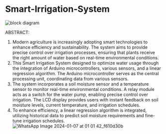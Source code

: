 # Smart-Irrigation-System

![block diagram](https://github.com/Mouli9625/Smart-Irrigation-System/assets/146831549/516835c1-73b0-44f5-80aa-c263dac448f2)


ABSTRACT:

1) Modern agriculture is increasingly adopting smart technologies to enhance efficiency and
sustainability. The system aims to provide precise control over irrigation processes, ensuring that
plants receive the right amount of water based on real-time environmental conditions.
2) This Smart Irrigation System designed to optimize water usage through the integration of Arduino
microcontrollers, various sensors, and a linear regression algorithm. The Arduino microcontroller
serves as the central processing unit, coordinating data from various sensors.
3) The system incorporates a soil moisture sensor and a temperature sensor to monitor real-time
environmental conditions. A relay module acts as a switch for the water pump, enabling precise
control over irrigation. The LCD display provides users with instant feedback on soil moisture
levels, current temperature, and irrigation schedules.
4) To enhance efficiency, a linear regression algorithm is integrated, utilizing historical data to predict
soil moisture requirements and fine-tune irrigation schedules.
![WhatsApp Image 2024-01-07 at 01 01 42_f610d30b](https://github.com/Mouli9625/Smart-Irrigation-System/assets/146831549/b4d407f1-158c-46e2-a944-63c846511f43)

